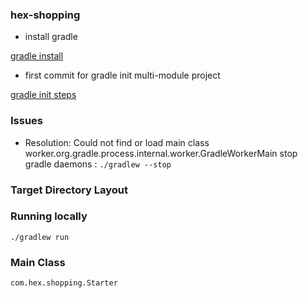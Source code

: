 ### hex-shopping

- install gradle

[ gradle install ](https://docs.gradle.org/current/userguide/installation.html)

- first commit for gradle init multi-module project 

[gradle init steps](https://docs.gradle.org/current/samples/sample_building_java_applications_multi_project.html)

### Issues

 - Resolution: Could not find or load main class worker.org.gradle.process.internal.worker.GradleWorkerMain
stop gradle daemons : ```./gradlew --stop``` 

### Target Directory Layout


### Running locally
```./gradlew run```
### Main Class 
``com.hex.shopping.Starter``
